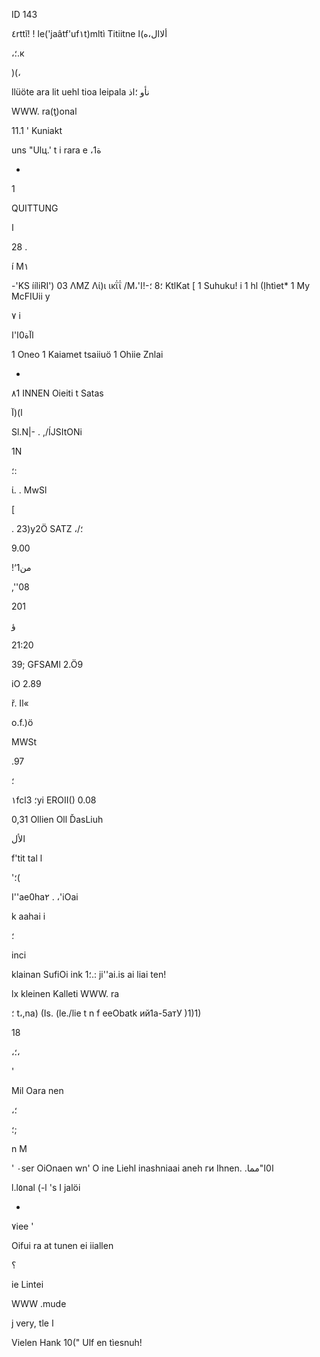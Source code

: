 ID 143

٤rttĩ! ! le('jaâtf'uf١t)mltì Titiitne ألاال،ه)ا

 ،؛.к

)(،

llüöte  ara  lit  uehl
tioa  leipala
 نأو
 ؛اذ

WWW. ra(ţ)onal

11.1 '  Kuniakt

uns  "Ulц.'
 t i rara  e
 ،1ة

 -

1

QUITTUNG

 ا

28 .

 í Μ١

-'KS
ííliRI')  03
ΛΜΖ  Λί)ι ικΐΐ
/Μ،'؛8
 ؛-!ا
KtlKat [
 1 Suhuku!  i
1  hl  (Ịhtìet*
1  My  McFIUii  y

٧ i

اآة0ا'ا

1  Oneo
1  Kaiamet tsaiiuö
1  Ohiie  Znlai

-
٨1
INNEN
Oieiti  t  Satas

ا)(آ

Sl.N|- . ,/ÍJSItONi

1Ν

؛:

ί. .  MwSl

 [

. 23)y2Ö
SATZ
،/؛

9.00

!‘1من

,''08

201

ؤ

21:20

39;
GFSAMl
2.Ö9

iO
2.89

ř.  Il«

o.f.)ö

MWSt

.97

؛

١fcl3
؛yi
EROII()
0.08

0,31  Ollien  Oll  ĎasLiuh

 الأل

f'tit  tal  l

'؛(

I''ae0ha٢
.
،'iOai

 k aahai i

 ؛

inci

klainan  SufiOi  ink  1؛.:
ji''ai.is  ai  liai  ten!

lx  kleinen  Kalleti
WWW. ra

 ؛
t،,na) (Is. (le./lie t  n f eeObatk
ий1а-5атУ
 )1)1)

18

،؛،

'

Mil  Oara  nen

،؛

؛;

 n M

'
٠ser
OiOnaen  wn'  О ine  Liehl inashniaai
aneh  ги  Ihnen. .ا0ا"مما

l.l٥nal (-l 's  I  jalöi

-

٧iee
'

Oifui  ra at tunen  ei  iiallen

 ؟

ie  Lintei

WWW  .mude

j  very, tle  ا

Vielen  Hank  10("  Ulf  en  tìesnuh!

